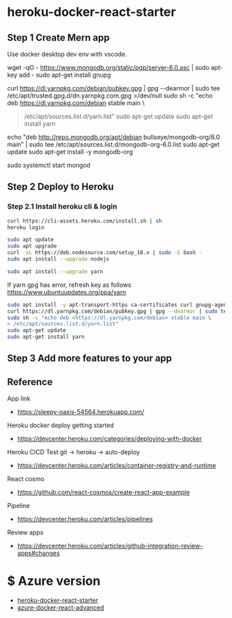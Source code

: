 ﻿# heroku-docker-react-starter

## Step 1 Create Mern app

Use docker desktop dev env with vscode.


wget -qO - https://www.mongodb.org/static/pgp/server-6.0.asc | sudo apt-key add -
sudo apt-get install gnupg


curl https://dl.yarnpkg.com/debian/pubkey.gpg | gpg --dearmor | sudo tee /etc/apt/trusted.gpg.d/dn.yarnpkg.com.gpg >/dev/null
sudo sh -c "echo deb <https://dl.yarnpkg.com/debian> stable main \
> /etc/apt/sources.list.d/yarn.list"
sudo apt-get update
sudo apt-get install yarn

echo "deb http://repo.mongodb.org/apt/debian bullseye/mongodb-org/6.0 main" | sudo tee /etc/apt/sources.list.d/mongodb-org-6.0.list
sudo apt-get update
sudo apt-get install -y mongodb-org


sudo systemctl start mongod




## Step 2 Deploy to Heroku

### Step 2.1 Install heroku cli & login

```bash
curl https://cli-assets.heroku.com/install.sh | sh
heroku login
```

```bash
sudo apt update
sudo apt upgrade
curl -sL https://deb.nodesource.com/setup_18.x | sudo -E bash -
sudo apt install --upgrade nodejs

sudo apt install --upgrade yarn
```

If yarn gpg has error, refresh key as follows <https://www.ubuntuupdates.org/ppa/yarn>

```bash
sudo apt install -y apt-transport-https ca-certificates curl gnupg-agent software-properties-common
curl https://dl.yarnpkg.com/debian/pubkey.gpg | gpg --dearmor | sudo tee /etc/apt/trusted.gpg.d/dn.yarnpkg.com.gpg >/dev/null
sudo sh -c "echo deb <https://dl.yarnpkg.com/debian> stable main \
> /etc/apt/sources.list.d/yarn.list"
sudo apt-get update
sudo apt-get install yarn
```

## Step 3 Add more features to your app

## Reference

App link

- <https://sleepy-oasis-54564.herokuapp.com/>

Heroku docker deploy getting started

- <https://devcenter.heroku.com/categories/deploying-with-docker>

Heroku CICD Test git -> heroku -> auto-deploy

- <https://devcenter.heroku.com/articles/container-registry-and-runtime>

React cosmo

- <https://github.com/react-cosmos/create-react-app-example>

Pipeline

- <https://devcenter.heroku.com/articles/pipelines>

Review apps

- <https://devcenter.heroku.com/articles/github-integration-review-apps#changes>

# $ Azure version

- [heroku-docker-react-starter](https://github.com/ray-chunkit-chung/heroku-docker-react-starter)
- [azure-docker-react-advanced](https://github.com/ray-chunkit-chung/azure-docker-react-advanced)
